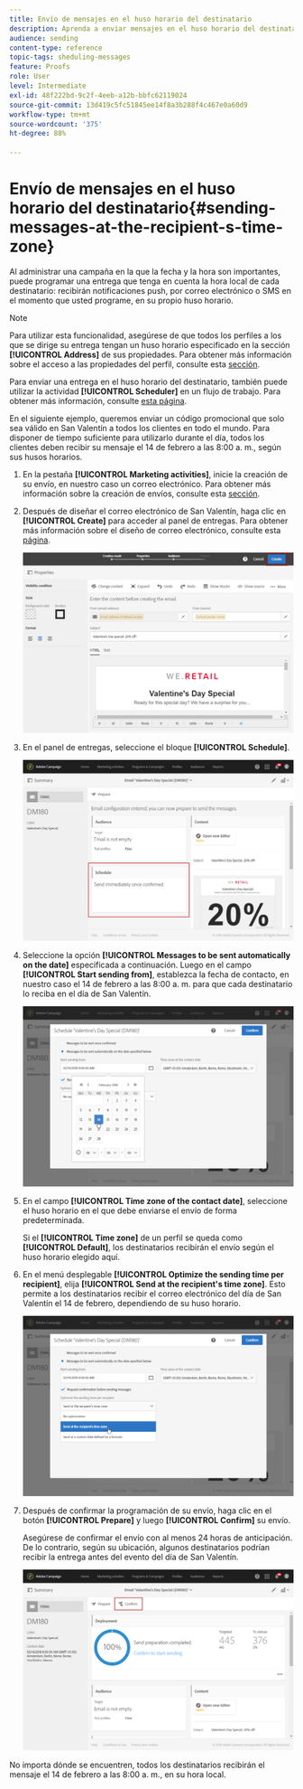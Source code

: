 ```yaml
---
title: Envío de mensajes en el huso horario del destinatario
description: Aprenda a enviar mensajes en el huso horario del destinatario.
audience: sending
content-type: reference
topic-tags: sheduling-messages
feature: Proofs
role: User
level: Intermediate
exl-id: 48f222bd-9c2f-4eeb-a12b-bbfc62119024
source-git-commit: 13d419c5fc51845ee14f8a3b288f4c467e0a60d9
workflow-type: tm+mt
source-wordcount: '375'
ht-degree: 88%

---
```


# Envío de mensajes en el huso horario del destinatario{#sending-messages-at-the-recipient-s-time-zone}

Al administrar una campaña en la que la fecha y la hora son importantes, puede programar una entrega que tenga en cuenta la hora local de cada destinatario: recibirán notificaciones push, por correo electrónico o SMS en el momento que usted programe, en su propio huso horario.

>[!NOTE]
>
>Para utilizar esta funcionalidad, asegúrese de que todos los perfiles a los que se dirige su entrega tengan un huso horario especificado en la sección **[!UICONTROL Address]** de sus propiedades. Para obtener más información sobre el acceso a las propiedades del perfil, consulte esta [sección](../../audiences/using/editing-profiles.md).

Para enviar una entrega en el huso horario del destinatario, también puede utilizar la actividad **[!UICONTROL Scheduler]** en un flujo de trabajo. Para obtener más información, consulte [esta página](../../automating/using/scheduler.md).

En el siguiente ejemplo, queremos enviar un código promocional que solo sea válido en San Valentín a todos los clientes en todo el mundo. Para disponer de tiempo suficiente para utilizarlo durante el día, todos los clientes deben recibir su mensaje el 14 de febrero a las 8:00 a. m., según sus husos horarios.

1. En la pestaña **[!UICONTROL Marketing activities]**, inicie la creación de su envío, en nuestro caso un correo electrónico. Para obtener más información sobre la creación de envíos, consulte esta [sección](../../channels/using/creating-an-email.md).
1. Después de diseñar el correo electrónico de San Valentín, haga clic en **[!UICONTROL Create]** para acceder al panel de entregas. Para obtener más información sobre el diseño de correo electrónico, consulte esta [página](../../designing/using/personalization.md#example-email-personalization).

   ![](assets/send-time_opt_valentine_1.png)

1. En el panel de entregas, seleccione el bloque **[!UICONTROL Schedule]**.

   ![](assets/send-time_opt_valentine_2.png)

1. Seleccione la opción **[!UICONTROL Messages to be sent automatically on the date]** especificada a continuación. Luego en el campo **[!UICONTROL Start sending from]**, establezca la fecha de contacto, en nuestro caso el 14 de febrero a las 8:00 a. m. para que cada destinatario lo reciba en el día de San Valentín.

   ![](assets/send-time_opt_valentine.png)

1. En el campo **[!UICONTROL Time zone of the contact date]**, seleccione el huso horario en el que debe enviarse el envío de forma predeterminada.

   Si el **[!UICONTROL Time zone]** de un perfil se queda como **[!UICONTROL Default]**, los destinatarios recibirán el envío según el huso horario elegido aquí.

1. En el menú desplegable **[!UICONTROL Optimize the sending time per recipient]**, elija **[!UICONTROL Send at the recipient's time zone]**. Esto permite a los destinatarios recibir el correo electrónico del día de San Valentín el 14 de febrero, dependiendo de su huso horario.

   ![](assets/send-time_opt_valentine_3.png)

1. Después de confirmar la programación de su envío, haga clic en el botón **[!UICONTROL Prepare]** y luego **[!UICONTROL Confirm]** su envío.

   Asegúrese de confirmar el envío con al menos 24 horas de anticipación. De lo contrario, según su ubicación, algunos destinatarios podrían recibir la entrega antes del evento del día de San Valentín.

   ![](assets/send-time_opt_valentine_4.png)

No importa dónde se encuentren, todos los destinatarios recibirán el mensaje el 14 de febrero a las 8:00 a. m., en su hora local.
